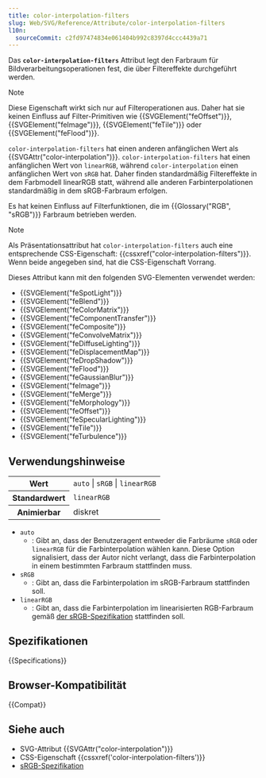 ```yaml
---
title: color-interpolation-filters
slug: Web/SVG/Reference/Attribute/color-interpolation-filters
l10n:
  sourceCommit: c2fd97474834e061404b992c8397d4ccc4439a71
---
```


Das **`color-interpolation-filters`** Attribut legt den Farbraum für Bildverarbeitungsoperationen fest, die über Filtereffekte durchgeführt werden.

> [!NOTE]
> Diese Eigenschaft wirkt sich nur auf Filteroperationen aus. Daher hat sie keinen Einfluss auf Filter-Primitiven wie {{SVGElement("feOffset")}}, {{SVGElement("feImage")}}, {{SVGElement("feTile")}} oder {{SVGElement("feFlood")}}.
>
> `color-interpolation-filters` hat einen anderen anfänglichen Wert als {{SVGAttr("color-interpolation")}}. `color-interpolation-filters` hat einen anfänglichen Wert von `linearRGB`, während `color-interpolation` einen anfänglichen Wert von `sRGB` hat. Daher finden standardmäßig Filtereffekte in dem Farbmodell linearRGB statt, während alle anderen Farbinterpolationen standardmäßig in dem sRGB-Farbraum erfolgen.
>
> Es hat keinen Einfluss auf Filterfunktionen, die im {{Glossary("RGB", "sRGB")}} Farbraum betrieben werden.

> [!NOTE]
> Als Präsentationsattribut hat `color-interpolation-filters` auch eine entsprechende CSS-Eigenschaft: {{cssxref("color-interpolation-filters")}}. Wenn beide angegeben sind, hat die CSS-Eigenschaft Vorrang.

Dieses Attribut kann mit den folgenden SVG-Elementen verwendet werden:

- {{SVGElement("feSpotLight")}}
- {{SVGElement("feBlend")}}
- {{SVGElement("feColorMatrix")}}
- {{SVGElement("feComponentTransfer")}}
- {{SVGElement("feComposite")}}
- {{SVGElement("feConvolveMatrix")}}
- {{SVGElement("feDiffuseLighting")}}
- {{SVGElement("feDisplacementMap")}}
- {{SVGElement("feDropShadow")}}
- {{SVGElement("feFlood")}}
- {{SVGElement("feGaussianBlur")}}
- {{SVGElement("feImage")}}
- {{SVGElement("feMerge")}}
- {{SVGElement("feMorphology")}}
- {{SVGElement("feOffset")}}
- {{SVGElement("feSpecularLighting")}}
- {{SVGElement("feTile")}}
- {{SVGElement("feTurbulence")}}

## Verwendungshinweise

<table class="properties">
  <tbody>
    <tr>
      <th scope="row">Wert</th>
      <td><code>auto</code> | <code>sRGB</code> | <code>linearRGB</code></td>
    </tr>
    <tr>
      <th scope="row">Standardwert</th>
      <td><code>linearRGB</code></td>
    </tr>
    <tr>
      <th scope="row">Animierbar</th>
      <td>diskret</td>
    </tr>
  </tbody>
</table>

- `auto`
  - : Gibt an, dass der Benutzeragent entweder die Farbräume `sRGB` oder `linearRGB` für die Farbinterpolation wählen kann. Diese Option signalisiert, dass der Autor nicht verlangt, dass die Farbinterpolation in einem bestimmten Farbraum stattfinden muss.
- `sRGB`
  - : Gibt an, dass die Farbinterpolation im sRGB-Farbraum stattfinden soll.
- `linearRGB`
  - : Gibt an, dass die Farbinterpolation im linearisierten RGB-Farbraum gemäß [der sRGB-Spezifikation](https://webstore.iec.ch/en/publication/6169) stattfinden soll.

## Spezifikationen

{{Specifications}}

## Browser-Kompatibilität

{{Compat}}

## Siehe auch

- SVG-Attribut {{SVGAttr("color-interpolation")}}
- CSS-Eigenschaft {{cssxref('color-interpolation-filters')}}
- [sRGB-Spezifikation](https://webstore.iec.ch/en/publication/6169)

